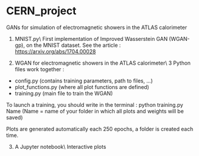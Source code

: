 # CERN_project
GANs for simulation of electromagnetic showers in the ATLAS calorimeter 

1) MNIST.py\\
First implementation of Improved Wasserstein GAN (WGAN-gp), on the MNIST dataset.
See the article : https://arxiv.org/abs/1704.00028

2) WGAN for electromagnetic showers in the ATLAS calorimeter\\
3 Python files work together :
- config.py (contains training parameters, path to files, ...)
- plot_functions.py (where all plot functions are defined)
- training.py (main file to train the WGAN)

To launch a training, you should write in the terminal : python training.py Name (Name = name of your folder in which all plots and weights will be saved)

Plots are generated automatically each 250 epochs, a folder is created each time.

3) A Jupyter notebook\\
Interactive plots 
